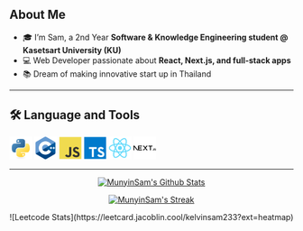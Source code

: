 ## About Me
- 🎓 I’m Sam, a 2nd Year **Software & Knowledge Engineering student @ Kasetsart University (KU)**  
- 💻 Web Developer passionate about **React, Next.js, and full-stack apps**  
- 📚 Dream of making innovative start up in Thailand

---

## 🛠 Language and Tools
<p align="left">
  <img src="https://raw.githubusercontent.com/devicons/devicon/master/icons/python/python-original.svg" alt="python" width="40" height="40"/>
  <img src="https://raw.githubusercontent.com/devicons/devicon/master/icons/cplusplus/cplusplus-original.svg" alt="cplusplus" width="40" height="40"/>
  <img src="https://raw.githubusercontent.com/devicons/devicon/master/icons/javascript/javascript-original.svg" alt="javascript" width="40" height="40"/>
  <img src="https://raw.githubusercontent.com/devicons/devicon/master/icons/typescript/typescript-original.svg" alt="typescript" width="40" height="40"/>
  <img src="https://raw.githubusercontent.com/devicons/devicon/master/icons/react/react-original.svg" alt="react" width="40" height="40"/>
  <img src="https://raw.githubusercontent.com/devicons/devicon/master/icons/nextjs/nextjs-original-wordmark.svg" alt="nextjs" width="40" height="40"/>
</p>

---
<p align="center">
  <a href="https://github.com/MunyinSam?tab=repositories">
    <img title="MunyinSam's Github Stats" alt="MunyinSam's Github Stats" src="https://github-readme-stats.vercel.app/api?username=MunyinSam&show_icons=true&count_private=true&include_all_commits=true&custom_title=GitHub%20Stats" />
  </a>
</p>
  
<p align="center">
  <a href="https://github.com/MunyinSam#user-activity-overview">
    <img title="MunyinSam's Github Streak" alt="MunyinSam's Streak" src="https://github-readme-streak-stats.herokuapp.com/?user=MunyinSam" />
  </a>
</p>

<p align="center">
  ![Leetcode Stats](https://leetcard.jacoblin.cool/kelvinsam233?ext=heatmap)
</p>
